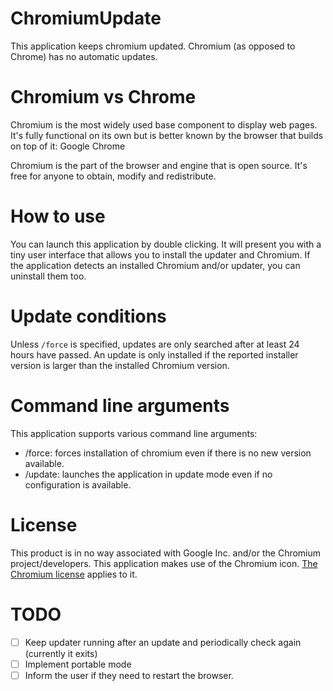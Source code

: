 # ChromiumUpdate

This application keeps chromium updated.
Chromium (as opposed to Chrome) has no automatic updates.

# Chromium vs Chrome

Chromium is the most widely used base component to display web pages.
It's fully functional on its own but is better known by the browser that builds on top of it:
Google Chrome

Chromium is the part of the browser and engine that is open source.
It's free for anyone to obtain, modify and redistribute.

# How to use

You can launch this application by double clicking.
It will present you with a tiny user interface that allows you to install the updater and Chromium.
If the application detects an installed Chromium and/or updater, you can uninstall them too.

# Update conditions

Unless `/force` is specified, updates are only searched after at least 24 hours have passed.
An update is only installed if the reported installer version is larger than the installed Chromium version.

# Command line arguments

This application supports various command line arguments:

- /force: forces installation of chromium even if there is no new version available.
- /update: launches the application in update mode even if no configuration is available.

# License

This product is in no way associated with Google Inc. and/or the Chromium project/developers.
This application makes use of the Chromium icon.
[The Chromium license](https://github.com/chromium/chromium/blob/master/LICENSE) applies to it.

# TODO

- [ ] Keep updater running after an update and periodically check again (currently it exits)
- [ ] Implement portable mode
- [ ] Inform the user if they need to restart the browser.
